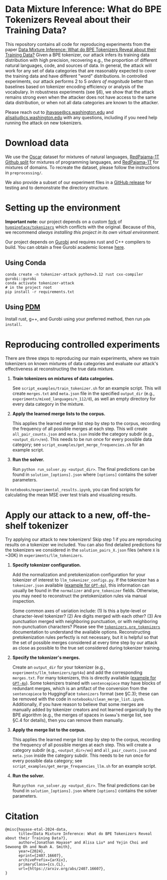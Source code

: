# Data Mixture Inference: What do BPE Tokenizers Reveal about their Training Data?

This repository contains all code for reproducing experiments from the paper [Data Mixture Inference: What do BPE Tokenizers Reveal about their Training Data?](https://arxiv.org/abs/2407.16607) Given a BPE tokenizer, our attack infers its training data distribution with high precision, recovering e.g., the proportion of different natural languages, code, and sources of data. In general, the attack will work for any set of data categories that are reasonably expected to cover the training data and have different "word" distributions. In controlled experiments, our attack performs 2 to 5 *orders of magnitude* better than baselines based on tokenizer encoding efficiency or analysis of the vocabulary. In robustness experiments (see §6), we show that the attack remains strong even when the attacker does not have access to the same data distribution, or when not all data categories are known to the attacker.

Please reach out to jhayase@cs.washington.edu and alisaliu@cs.washington.edu with any questions, including if you need help running the attack on new tokenizers.

# Download data
We use the [Oscar](https://huggingface.co/datasets/oscar-corpus/OSCAR-2301) dataset for mixtures of natural languages, [RedPajama-1T](https://huggingface.co/datasets/togethercomputer/RedPajama-Data-1T) [Github split](https://huggingface.co/datasets/togethercomputer/RedPajama-Data-1T/blob/main/urls/github.txt) for mixtures of programming languages, and [RedPajama-1T](https://huggingface.co/datasets/togethercomputer/RedPajama-Data-1T) for mixtures of domains. To recreate the dataset, please follow the instructions in `preprocessing/`.

We also provide a subset of our experiment files in a [GitHub release](https://github.com/alisawuffles/tokenizer-attack/releases) for testing and to demonstrate the directory structure.

# Setting up the environment

**Important note**: our project depends on a custom [fork](https://github.com/alisawuffles/tokenizers-bpe-attack) of [`huggingface/tokenizers`](https://github.com/huggingface/tokenizers) which conflicts with the original.
Because of this, we recommend *always installing this project in its own virtual environment*.

Our project depends on [Gurobi](https://www.gurobi.com/) and requires rust and C++ compilers to build. You can obtain a free Gurobi academic license [here](https://www.gurobi.com/academia/academic-program-and-licenses/).

## Using Conda

```
conda create -n tokenizer-attack python=3.12 rust cxx-compiler gurobi::gurobi
conda activate tokenizer-attack
# in the project root
pip install -r requirements.txt
```

## Using [PDM](https://pdm-project.org)

Install rust, g++, and Gurobi using your preferred method, then run `pdm install`.

# Reproducing controlled experiments
There are three steps to reproducing our main experiments, where we train tokenizers on known mixtures of data categories and evaluate our attack's effectiveness at reconstructing the true data mixture.

1. **Train tokenizers on mixtures of data categories.**

   See `script_examples/train_tokenizer.sh` for an example script. This will create `merges.txt` and `meta.json` file in the specified `output_dir` (e.g., `experiments/mixed_languages/n_112/0`), as well an empty directory for every data category in the mixture.
   
3. **Apply the learned merge lists to the corpus.**

   This applies the learned merge list step by step to the corpus, recording the frequency of all possible merges at each step. This will create `all_pair_counts.json` and `meta.json` inside the category subdir (e.g., `<output_dir>/en`). This needs to be run once for every possible data category; see `script_examples/get_merge_frequencies.sh` for an example script.
   
3. **Run the solver.**

   Run `python run_solver.py <output_dir>`. The final predictions can be found in `solution_[options].json` where `[options]` contains the solver parameters.

In `notebooks/experimental_results.ipynb`, you can find scripts for calculating the mean MSE over test trials and visualizing results.

# Apply our attack to a new, off-the-shelf tokenizer
Try applying our attack to new tokenizers! Skip step 1 if you are reproducing results on a tokenizer we included. You can also find detailed predictions for the tokenizers we considered in the `solution_pairs_X.json` files (where `X` is ~30K) in `experiments/llm_tokenizers`.

1. **Specify tokenizer configuration.**

   Add the normalization and pretokenization configuration for your tokenizer of interest to `llm_tokenizer_configs.py`. If the tokenizer has a `tokenizer.json` available ([example for `GPT-4o`](https://huggingface.co/Xenova/gpt-4o/blob/main/tokenizer.json)), this information can usually be found in the `normalizer` and `pre_tokenizer` fields. Otherwise, you may need to reconstruct the pretokenization rules via manual inspection.

   Some common axes of variation include: (1) Is this a byte-level or character-level tokenizer? (2) Are digits merged with each other? (3) Are punctuation merged with neighboring punctuation, or with neighboring non-punctuation characters? Please see the [`tokenizers.pre_tokenizers`](https://huggingface.co/docs/tokenizers/en/api/pre-tokenizers) documentation to understand the available options. Reconstructing pretokenization rules perfectly is not necessary, but it is helpful so that the set of possible merges considered at every time step by our attack as close as possible to the true set considered during tokenizer training.
   
2. **Specify the tokenizer's merges.**

   Create an `output_dir` for your tokenizer (e.g., `experiments/llm_tokenizers/gpt4o`) and add the corresponding `merges.txt`. For many tokenizers, this is directly available ([example for `GPT-4o`](https://huggingface.co/Xenova/gpt-4o/blob/main/merges.txt)). Some tokenizers trained with `sentencepiece` may have blocks of redundant merges, which is an artifact of the conversion from the `sentencepiece` to HuggingFace `tokenizers` format (see §C.3); these can be removed with the code in `notebooks/clean_merge_list.ipynb`. Additionally, if you have reason to believe that some merges are manually added by tokenizer creators and not learned organically by the BPE algorithm (e.g., the merges of spaces in `Gemma`'s merge list, see §C.4 for details), then you can remove them manually.
   
3. **Apply the merge list to the corpus.**

   This applies the learned merge list step by step to the corpus, recording the frequency of all possible merges at each step. This will create a category subdir (e.g., `<output_dir>/en`) and `all_pair_counts.json` and `meta.json` inside the category subdir. This needs to be run once for every possible data category; see `script_examples/get_merge_frequencies_llm.sh` for an example script.
   
4. **Run the solver.**

   Run `python run_solver.py <output_dir>`. The final predictions can be found in `solution_[options].json` where `[options]` contains the solver parameters.

# Citation
```
@misc{hayase-etal-2024-data,
      title={Data Mixture Inference: What do BPE Tokenizers Reveal about their Training Data?}, 
      author={Jonathan Hayase* and Alisa Liu* and Yejin Choi and Sewoong Oh and Noah A. Smith},
      year={2024},
      eprint={2407.16607},
      archivePrefix={arXiv},
      primaryClass={cs.CL},
      url={https://arxiv.org/abs/2407.16607}, 
}
```
